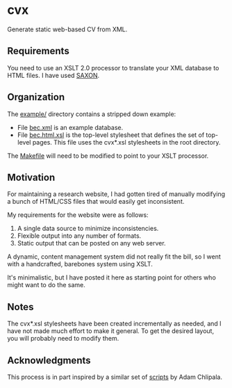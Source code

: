 cvx
===

Generate static web-based CV from XML.

## Requirements

You need to use an XSLT 2.0 processor to translate your XML database to HTML files.  I have used [SAXON](http://saxon.sourceforge.net/).

## Organization

The [example/](example/) directory contains a stripped down example:

* File [bec.xml](example/bec.xml) is an example database.
* File [bec.html.xsl](example/bec.html.xsl) is the top-level stylesheet that defines the set of top-level pages.  This file uses the cvx*.xsl stylesheets in the root directory.

The [Makefile](example/Makefile) will need to be modified to point to your XSLT processor.

## Motivation

For maintaining a research website, I had gotten tired of manually modifying a bunch of HTML/CSS files that would easily get inconsistent.

My requirements for the website were as follows:

1. A single data source to minimize inconsistencies.
2. Flexible output into any number of formats.
3. Static output that can be posted on any web server.

A dynamic, content management system did not really fit the bill, so I went with a handcrafted, barebones system using XSLT.

It's minimalistic, but I have posted it here as starting point for others who might want to do the same.

## Notes

The cvx*.xsl stylesheets have been created incrementally as needed, and I have not made much effort to make it general.  To get the desired layout, you will probably need to modify them.

## Acknowledgments

This process is in part inspired by a similar set of [scripts](http://adam.chlipala.net/cv/) by Adam Chlipala.
